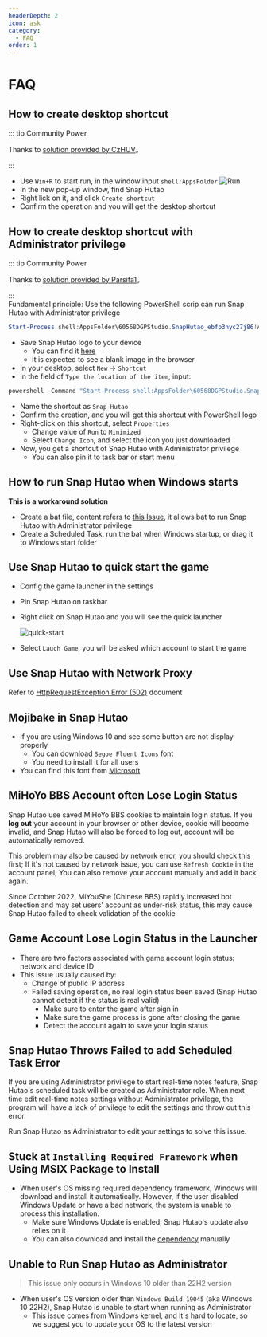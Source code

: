 ```yaml
---
headerDepth: 2
icon: ask
category:
  - FAQ
order: 1
---
```


# FAQ

## How to create desktop shortcut

::: tip Community Power

Thanks to [solution provided by CzHUV](https://github.com/DGP-Studio/Snap.Hutao.Docs/issues/12)。

:::

- Use `Win+R` to start run, in the window input `shell:AppsFolder` ![Run](https://img.alicdn.com/imgextra/i3/1797064093/O1CN01Jj8c6i1g6du728e5A_!!1797064093.png)
- In the new pop-up window, find Snap Hutao
- Right lick on it, and click `Create shortcut`
- Confirm the operation and you will get the desktop shortcut

## How to create desktop shortcut with Administrator privilege

::: tip Community Power

Thanks to [solution provided by Parsifa1](https://github.com/DGP-Studio/Snap.Hutao.Docs/issues/17)。

:::  
Fundamental principle: Use the following PowerShell scrip can run Snap Hutao with Administrator privilege

```PowerShell ts:no-line-numbers
Start-Process shell:AppsFolder\60568DGPStudio.SnapHutao_ebfp3nyc27j86!App -verb runas
```

- Save Snap Hutao logo to your device
  - You can find it [here](https://github.com/DGP-Studio/Snap.Hutao/raw/main/src/Snap.Hutao/Snap.Hutao/Assets/Logo.ico)
  - It is expected to see a blank image in the browser
- In your desktop, select `New` -> `Shortcut`
- In the field of `Type the location of the item`, input: 

```PowerShell ts:no-line-numbers
powershell -Command "Start-Process shell:AppsFolder\60568DGPStudio.SnapHutao_ebfp3nyc27j86!App -verb runas
```

- Name the shortcut as `Snap Hutao`
- Confirm the creation, and you will get this shortcut with PowerShell logo
- Right-click on this shortcut, select `Properties`
  - Change value of `Run` to `Minimized`
  - Select `Change Icon`, and select the icon you just downloaded
- Now, you get a shortcut of Snap Hutao with Administrator privilege
  - You can also pin it to task bar or start menu

## How to run Snap Hutao when Windows starts

**This is a workaround solution**

- Create a bat file, content refers to [this Issue](https://github.com/DGP-Studio/Snap.Hutao/issues/184), it allows bat to run Snap Hutao with Administrator privilege
- Create a Scheduled Task, run the bat when Windows startup, or drag it to Windows start folder

## Use Snap Hutao to quick start the game

- Config the game launcher in the settings
- Pin Snap Hutao on taskbar
- Right click on Snap Hutao and you will see the quick launcher

  ![quick-start](https://img.alicdn.com/imgextra/i3/1797064093/O1CN01Uu8QzN1g6du6MRp8h_!!1797064093.png)

- Select `Lauch Game`, you will be asked which account to start the game

## Use Snap Hutao with Network Proxy

Refer to [HttpRequestException Error (502)](exceptions.html#_502-bad-gateway) document

## Mojibake in Snap Hutao

- If you are using Windows 10 and see some button are not display properly
  - You can download `Segoe Fluent Icons` font
  - You need to install it for all users
- You can find this font from [Microsoft](https://aka.ms/SegoeFluentIcons)

## MiHoYo BBS Account often Lose Login Status

Snap Hutao use saved MiHoYo BBS cookies to maintain login status. If you **log out** your account in your browser or 
other device, cookie will become invalid, and Snap Hutao will also be forced to log out, account will be automatically 
removed. 

This problem may also be caused by network error, you should check this first; If it's not caused by network issue, 
you can use `Refresh Cookie` in the account panel;  You can also remove your account manually and add it back again.

Since October 2022, MiYouShe (Chinese BBS) rapidly increased bot detection and may set users' account as under-risk status, 
this may cause Snap Hutao failed to check validation of the cookie

## Game Account Lose Login Status in the Launcher

- There are two factors associated with game account login status: network and device ID
- This issue usually caused by:
  - Change of public IP address
  - Failed saving operation, no real login status been saved (Snap Hutao cannot detect if the status is real valid)
    - Make sure to enter the game after sign in
    - Make sure the game process is gone after closing the game
    - Detect the account again to save your login status

## Snap Hutao Throws Failed to add Scheduled Task Error

If you are using Administrator privilege to start real-time notes feature, Snap Hutao's scheduled task will be created 
as Administrator role. When next time edit real-time notes settings without Administrator privilege, the program will 
have a lack of privilege to edit the settings and throw out this error.

Run Snap Hutao as Administrator to edit your settings to solve this issue.

## Stuck at `Installing Required Framework` when Using MSIX Package to Install

- When user's OS missing required dependency framework, Windows will download and install it automatically.
However, if the user disabled Windows Update or have a bad network, the system is unable to process this installation.
  - Make sure Windows Update is enabled; Snap Hutao's update also relies on it
  - You can also download and install the [dependency](ttps://d.hut.ao/releases/Dependency) manually

## Unable to Run Snap Hutao as Administrator

> This issue only occurs in Windows 10 older than 22H2 version

- When user's OS version older than `Windows Build 19045` (aka Windows 10 22H2), Snap Hutao is unable to start when 
running as Administrator
  - This issue comes from Windows kernel, and it's hard to locate, so we suggest you to update your OS to the latest version